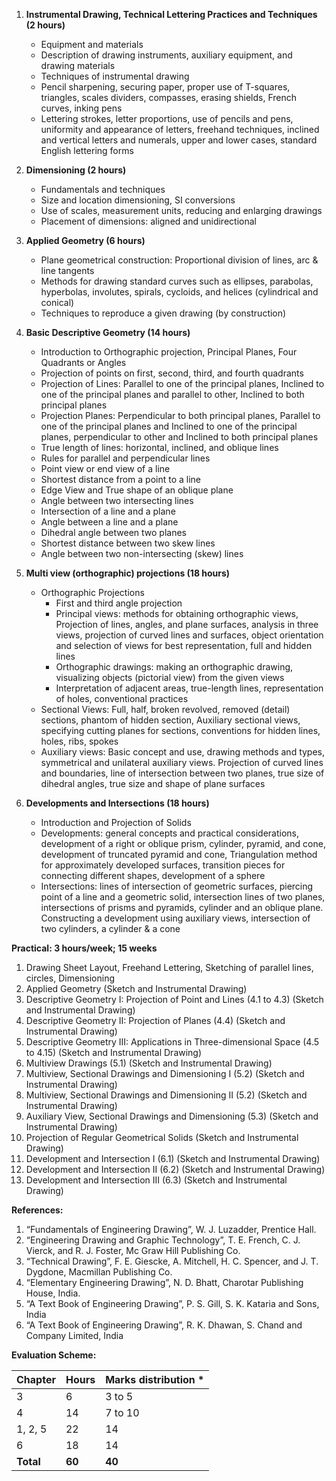 
1. **Instrumental Drawing, Technical Lettering Practices and Techniques (2 hours)**
   - Equipment and materials
   - Description of drawing instruments, auxiliary equipment, and drawing materials
   - Techniques of instrumental drawing
   - Pencil sharpening, securing paper, proper use of T-squares, triangles, scales dividers, compasses, erasing shields, French curves, inking pens
   - Lettering strokes, letter proportions, use of pencils and pens, uniformity and appearance of letters, freehand techniques, inclined and vertical letters and numerals, upper and lower cases, standard English lettering forms

2. **Dimensioning (2 hours)**
   - Fundamentals and techniques
   - Size and location dimensioning, SI conversions
   - Use of scales, measurement units, reducing and enlarging drawings
   - Placement of dimensions: aligned and unidirectional

3. **Applied Geometry (6 hours)**
   - Plane geometrical construction: Proportional division of lines, arc & line tangents
   - Methods for drawing standard curves such as ellipses, parabolas, hyperbolas, involutes, spirals, cycloids, and helices (cylindrical and conical)
   - Techniques to reproduce a given drawing (by construction)

4. **Basic Descriptive Geometry (14 hours)**
   - Introduction to Orthographic projection, Principal Planes, Four Quadrants or Angles
   - Projection of points on first, second, third, and fourth quadrants
   - Projection of Lines: Parallel to one of the principal planes, Inclined to one of the principal planes and parallel to other, Inclined to both principal planes
   - Projection Planes: Perpendicular to both principal planes, Parallel to one of the principal planes and Inclined to one of the principal planes, perpendicular to other and Inclined to both principal planes
   - True length of lines: horizontal, inclined, and oblique lines
   - Rules for parallel and perpendicular lines
   - Point view or end view of a line
   - Shortest distance from a point to a line
   - Edge View and True shape of an oblique plane
   - Angle between two intersecting lines
   - Intersection of a line and a plane
   - Angle between a line and a plane
   - Dihedral angle between two planes
   - Shortest distance between two skew lines
   - Angle between two non-intersecting (skew) lines

5. **Multi view (orthographic) projections (18 hours)**
   - Orthographic Projections
     - First and third angle projection
     - Principal views: methods for obtaining orthographic views, Projection of lines, angles, and plane surfaces, analysis in three views, projection of curved lines and surfaces, object orientation and selection of views for best representation, full and hidden lines
     - Orthographic drawings: making an orthographic drawing, visualizing objects (pictorial view) from the given views
     - Interpretation of adjacent areas, true-length lines, representation of holes, conventional practices
   - Sectional Views: Full, half, broken revolved, removed (detail) sections, phantom of hidden section, Auxiliary sectional views, specifying cutting planes for sections, conventions for hidden lines, holes, ribs, spokes
   - Auxiliary views: Basic concept and use, drawing methods and types, symmetrical and unilateral auxiliary views. Projection of curved lines and boundaries, line of intersection between two planes, true size of dihedral angles, true size and shape of plane surfaces

6. **Developments and Intersections (18 hours)**
   - Introduction and Projection of Solids
   - Developments: general concepts and practical considerations, development of a right or oblique prism, cylinder, pyramid, and cone, development of truncated pyramid and cone, Triangulation method for approximately developed surfaces, transition pieces for connecting different shapes, development of a sphere
   - Intersections: lines of intersection of geometric surfaces, piercing point of a line and a geometric solid, intersection lines of two planes, intersections of prisms and pyramids, cylinder and an oblique plane. Constructing a development using auxiliary views, intersection of two cylinders, a cylinder & a cone

**Practical: 3 hours/week; 15 weeks**
1. Drawing Sheet Layout, Freehand Lettering, Sketching of parallel lines, circles, Dimensioning
2. Applied Geometry (Sketch and Instrumental Drawing)
3. Descriptive Geometry I: Projection of Point and Lines (4.1 to 4.3) (Sketch and Instrumental Drawing)
4. Descriptive Geometry II: Projection of Planes (4.4) (Sketch and Instrumental Drawing)
5. Descriptive Geometry III: Applications in Three-dimensional Space (4.5 to 4.15) (Sketch and Instrumental Drawing)
6. Multiview Drawings (5.1) (Sketch and Instrumental Drawing)
7. Multiview, Sectional Drawings and Dimensioning I (5.2) (Sketch and Instrumental Drawing)
8. Multiview, Sectional Drawings and Dimensioning II (5.2) (Sketch and Instrumental Drawing)
9. Auxiliary View, Sectional Drawings and Dimensioning (5.3) (Sketch and Instrumental Drawing)
10. Projection of Regular Geometrical Solids (Sketch and Instrumental Drawing)
11. Development and Intersection I (6.1) (Sketch and Instrumental Drawing)
12. Development and Intersection II (6.2) (Sketch and Instrumental Drawing)
13. Development and Intersection III (6.3) (Sketch and Instrumental Drawing)

**References:**
1. “Fundamentals of Engineering Drawing”, W. J. Luzadder, Prentice Hall.
2. “Engineering Drawing and Graphic Technology”, T. E. French, C. J. Vierck, and R. J. Foster, Mc Graw Hill Publishing Co.
3. “Technical Drawing”, F. E. Giescke, A. Mitchell, H. C. Spencer, and J. T. Dygdone, Macmillan Publishing Co.
4. “Elementary Engineering Drawing”, N. D. Bhatt, Charotar Publishing House, India.
5. “A Text Book of Engineering Drawing”, P. S. Gill, S. K. Kataria and Sons, India
6. “A Text Book of Engineering Drawing”, R. K. Dhawan, S. Chand and Company Limited, India

**Evaluation Scheme:**

| Chapter   | Hours  | Marks distribution * |
| --------- | ------ | -------------------- |
| 3         | 6      | 3 to 5               |
| 4         | 14     | 7 to 10              |
| 1, 2, 5   | 22     | 14                   |
| 6         | 18     | 14                   |
| **Total** | **60** | **40**               |

